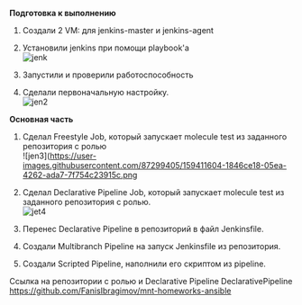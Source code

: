 **Подготовка к выполнению**    
1. Создали 2 VM: для jenkins-master и jenkins-agent    
2. Установили jenkins при помощи playbook'a   
![jenk](https://user-images.githubusercontent.com/87299405/159401043-4e4b45fd-57ff-4536-ac9d-8f6a0dd4f30a.png)    
   
3. Запустили и проверили работоспособность   
4. Сделали первоначальную настройку.   
![jen2](https://user-images.githubusercontent.com/87299405/159401923-61372b50-c44d-4787-86f0-c423dd64812b.png)    
    
**Основная часть**       
1. Сделал Freestyle Job, который запускает molecule test из заданного репозитория с ролью   
![jen3](https://user-images.githubusercontent.com/87299405/159411604-1846ce18-05ea-4262-ada7-7f754c23915c.png    
   
2. Сделал Declarative Pipeline Job, который запускает molecule test из заданного репозитория с ролью.   
![jet4](https://user-images.githubusercontent.com/87299405/159420250-09452107-2cd2-4449-b06b-54a721b200b5.png)   
   
3. Перенес Declarative Pipeline в репозиторий в файл Jenkinsfile.   
4. Создали Multibranch Pipeline на запуск Jenkinsfile из репозитория.   
5. Создали Scripted Pipeline, наполнили его скриптом из pipeline.   

Cсылка на репозитории с ролью и Declarative Pipeline 
DeclarativePipeline https://github.com/FanisIbragimov/mnt-homeworks-ansible
